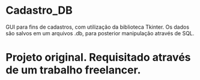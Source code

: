 # Cadastro_DB

GUI para fins de cadastros, com utilização da biblioteca Tkinter. Os dados são salvos em um arquivos .db, para posterior manipulação através de SQL.

# Projeto original. Requisitado através de um trabalho freelancer. 
